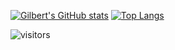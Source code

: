 [![Gilbert's GitHub stats](https://github-readme-stats.vercel.app/api?username=gbertl&show_icons=true&hide_border=true)](https://github.com/anuraghazra/github-readme-stats)
[![Top Langs](https://github-readme-stats.vercel.app/api/top-langs/?username=gbertl&hide=ruby&langs_count=6&hide_border=true&exclude_repo=crispy-train)](https://github.com/anuraghazra/github-readme-stats)
<br />

![visitors](https://visitor-badge.laobi.icu/badge?page_id=gbertl.gbertl)
